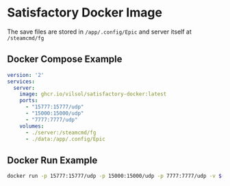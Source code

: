# Satisfactory Docker Image

The save files are stored in `/app/.config/Epic` and server itself at `/steamcmd/fg`

## Docker Compose Example

```yaml
version: '2'
services:
  server:
    image: ghcr.io/vilsol/satisfactory-docker:latest
    ports:
      - "15777:15777/udp"
      - "15000:15000/udp"
      - "7777:7777/udp"
    volumes:
      - ./server:/steamcmd/fg
      - ./data:/app/.config/Epic
```

## Docker Run Example

```bash
docker run -p 15777:15777/udp -p 15000:15000/udp -p 7777:7777/udp -v $(pwd)/server:/steamcmd/fg -v $(pwd)/data:/app/.config/Epic -d ghcr.io/vilsol/satisfactory-docker:latest
```
